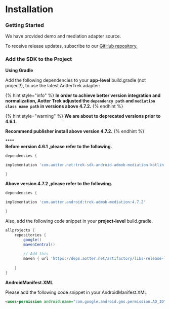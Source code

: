# Installation

### Getting Started

We have provided demo and mediation adapter source.

To receive release updates, subscribe to our [GitHub repository.](https://github.com/aotter/aotter-trek-mediation-android)

### Add the SDK to the Project

**Using Gradle**

Add the following dependencies to your **app-level** build.gradle (not project!), to use the latest AotterTrek adapter:

{% hint style="info" %}
**In order to achieve better version integration and normalization, Aotter Trek adjusted the `dependency path` and `mediation class name path` in versions above 4.7.2.**
{% endhint %}

{% hint style="warning" %}
**We are about to deprecated versions prior to 4.6.1.**

**Recommend publisher install above version 4.7.2.**
{% endhint %}

****\
**Before version 4.6.1 ,please refer to the following.**

```groovy
dependencies {

implementation 'com.aotter.net:trek-sdk-android-admob-mediation-kotlin:4.6.1'

}
```

**Above version 4.7.2 ,please refer to the following.**

```groovy
dependencies {

implementation 'com.aotter.android:trek-admob-mediation:4.7.2'

}
```

Also, add the following code snippet in your **project-level** build.gradle.

```groovy
allprojects {
    repositories {
        google()
        mavenCentral()
        
        // Add this
        maven { url 'https://deps.aotter.net/artifactory/libs-release-local' }
        
    }
}
```

**AndroidManifest.XML**

Please add the following code snippet in your AndroidManifest.XML

```xml
<uses-permission android:name="com.google.android.gms.permission.AD_ID" />
```
